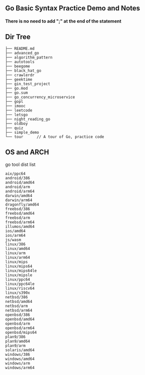 ## Go Basic Syntax Practice Demo and Notes

#### There is no need to add ";" at the end of the statement


## Dir Tree

```
├── README.md
├── advanced_go
├── algorithm_pattern
├── autotools
├── beegome
├── black_hat_go
├── crawlerdr
├── geektime
├── gin_test_project
├── go.mod
├── go.sum
├── go_concurrency_microservice
├── gopl
├── imooc
├── leetcode
├── letsgo
├── night_reading_go
├── oldboy
├── quiz
├── simple_demo
└── tour      // A tour of Go, practice code
```

## OS and ARCH

go tool dist list

```
aix/ppc64
android/386
android/amd64
android/arm
android/arm64
darwin/amd64
darwin/arm64
dragonfly/amd64
freebsd/386
freebsd/amd64
freebsd/arm
freebsd/arm64
illumos/amd64
ios/amd64
ios/arm64
js/wasm
linux/386
linux/amd64
linux/arm
linux/arm64
linux/mips
linux/mips64
linux/mips64le
linux/mipsle
linux/ppc64
linux/ppc64le
linux/riscv64
linux/s390x
netbsd/386
netbsd/amd64
netbsd/arm
netbsd/arm64
openbsd/386
openbsd/amd64
openbsd/arm
openbsd/arm64
openbsd/mips64
plan9/386
plan9/amd64
plan9/arm
solaris/amd64
windows/386
windows/amd64
windows/arm
windows/arm64
```